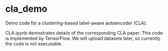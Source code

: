 # cla_demo
Demo code for a clustering-based label-aware autoencoder (CLA).

CLA.ipynb demostrates details of the corresponding CLA paper.
This code is implemented by TensorFlow.
We will upload datasets later, so currently the code is not executable.

